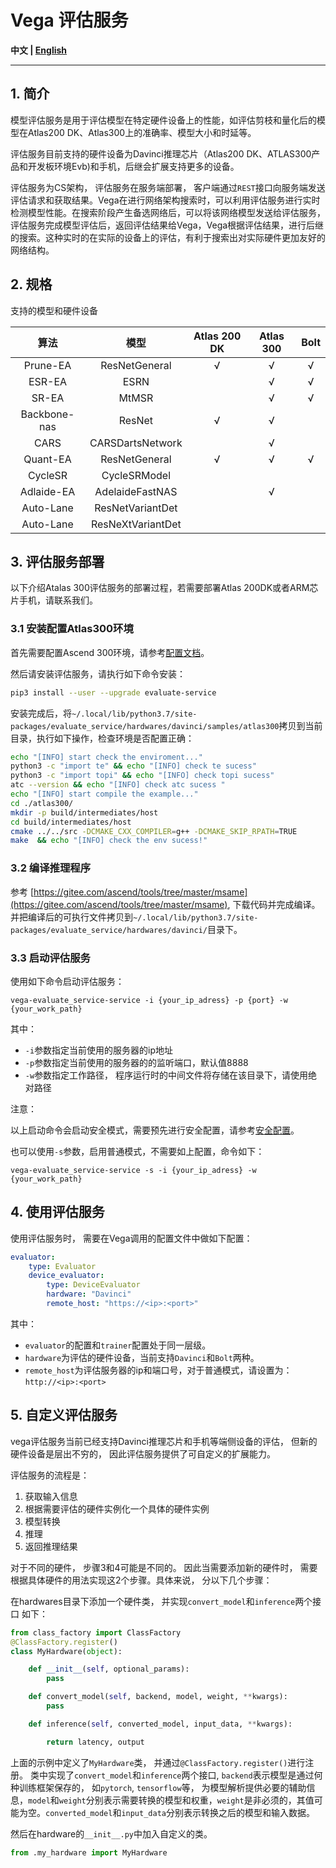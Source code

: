 # Vega 评估服务

**中文 | [English](./README.md)**

---

## 1. 简介

模型评估服务是用于评估模型在特定硬件设备上的性能，如评估剪枝和量化后的模型在Atlas200 DK、Atlas300上的准确率、模型大小和时延等。

评估服务目前支持的硬件设备为Davinci推理芯片（Atlas200 DK、ATLAS300产品和开发板环境Evb)和手机，后继会扩展支持更多的设备。

评估服务为CS架构， 评估服务在服务端部署， 客户端通过`REST`接口向服务端发送评估请求和获取结果。Vega在进行网络架构搜索时，可以利用评估服务进行实时检测模型性能。在搜索阶段产生备选网络后，可以将该网络模型发送给评估服务，评估服务完成模型评估后，返回评估结果给Vega，Vega根据评估结果，进行后继的搜索。这种实时的在实际的设备上的评估，有利于搜索出对实际硬件更加友好的网络结构。

## 2. 规格

支持的模型和硬件设备

| 算法 | 模型 | Atlas 200 DK |Atlas 300 | Bolt |
| :--: | :--: | :--: | :--: | :--: |
| Prune-EA | ResNetGeneral | √ | √ | √|
| ESR-EA | ESRN | | √ | √ |
| SR-EA | MtMSR | | √ | √ |
| Backbone-nas | ResNet | √ | √ | |
| CARS | CARSDartsNetwork | | √ | |
| Quant-EA | ResNetGeneral | √ | √ | √ |
| CycleSR | CycleSRModel | | | |
| Adlaide-EA | AdelaideFastNAS | | √ | |
| Auto-Lane | ResNetVariantDet | | |
| Auto-Lane | ResNeXtVariantDet | | |

## 3. 评估服务部署

以下介绍Atalas 300评估服务的部署过程，若需要部署Atlas 200DK或者ARM芯片手机，请联系我们。

### 3.1 安装配置Atlas300环境

首先需要配置Ascend 300环境，请参考[配置文档](./docs/cn/ascend_310.md)。

然后请安装评估服务，请执行如下命令安装：

```bash
pip3 install --user --upgrade evaluate-service
```

安装完成后，将`~/.local/lib/python3.7/site-packages/evaluate_service/hardwares/davinci/samples/atlas300`拷贝到当前目录，执行如下操作，检查环境是否配置正确：

```bash
echo "[INFO] start check the enviroment..."
python3 -c "import te" && echo "[INFO] check te sucess"
python3 -c "import topi" && echo "[INFO] check topi sucess"
atc --version && echo "[INFO] check atc sucess "
echo "[INFO] start compile the example..."
cd ./atlas300/
mkdir -p build/intermediates/host
cd build/intermediates/host
cmake ../../src -DCMAKE_CXX_COMPILER=g++ -DCMAKE_SKIP_RPATH=TRUE
make  && echo "[INFO] check the env sucess!"
```
### 3.2 编译推理程序
参考 [https://gitee.com/ascend/tools/tree/master/msame](https://gitee.com/ascend/tools/tree/master/msame), 下载代码并完成编译。 
并把编译后的可执行文件拷贝到`~/.local/lib/python3.7/site-packages/evaluate_service/hardwares/davinci/`目录下。 


### 3.3 启动评估服务

使用如下命令启动评估服务：

```shell
vega-evaluate_service-service -i {your_ip_adress} -p {port} -w {your_work_path}
```

其中：

- `-i`参数指定当前使用的服务器的ip地址
- `-p`参数指定当前使用的服务器的的监听端口，默认值8888
- `-w`参数指定工作路径， 程序运行时的中间文件将存储在该目录下，请使用绝对路径

注意：

以上启动命令会启动安全模式，需要预先进行安全配置，请参考[安全配置](https://github.com/huawei-noah/vega/tree/master/docs/cn/user/security_configure.md)。

也可以使用`-s`参数，启用普通模式，不需要如上配置，命令如下：

```shell
vega-evaluate_service-service -s -i {your_ip_adress} -w {your_work_path}
```

## 4. 使用评估服务

使用评估服务时， 需要在Vega调用的配置文件中做如下配置：

```yaml
evaluator:
    type: Evaluator
    device_evaluator:
        type: DeviceEvaluator
        hardware: "Davinci"
        remote_host: "https://<ip>:<port>"
```

其中：

- `evaluator`的配置和`trainer`配置处于同一层级。
- `hardware`为评估的硬件设备，当前支持`Davinci`和`Bolt`两种。
- `remote_host`为评估服务器的ip和端口号，对于普通模式，请设置为：`http://<ip>:<port>`

## 5. 自定义评估服务

vega评估服务当前已经支持Davinci推理芯片和手机等端侧设备的评估， 但新的硬件设备是层出不穷的， 因此评估服务提供了可自定义的扩展能力。

评估服务的流程是：

1. 获取输入信息
2. 根据需要评估的硬件实例化一个具体的硬件实例
3. 模型转换
4. 推理
5. 返回推理结果

对于不同的硬件， 步骤3和4可能是不同的。 因此当需要添加新的硬件时， 需要根据具体硬件的用法实现这2个步骤。具体来说， 分以下几个步骤：

在hardwares目录下添加一个硬件类， 并实现`convert_model`和`inference`两个接口 如下：

```python
from class_factory import ClassFactory
@ClassFactory.register()
class MyHardware(object):

    def __init__(self, optional_params):
        pass

    def convert_model(self, backend, model, weight, **kwargs):
        pass

    def inference(self, converted_model, input_data, **kwargs):

        return latency, output
```

上面的示例中定义了`MyHardware`类， 并通过`@ClassFactory.register()`进行注册。 类中实现了`convert_model`和`inference`两个接口, `backend`表示模型是通过何种训练框架保存的， 如`pytorch`, `tensorflow`等， 为模型解析提供必要的辅助信息，`model`和`weight`分别表示需要转换的模型和权重，`weight`是非必须的，其值可能为空。`converted_model`和`input_data`分别表示转换之后的模型和输入数据。

然后在hardware的`__init__.py`中加入自定义的类。

```python
from .my_hardware import MyHardware
```
